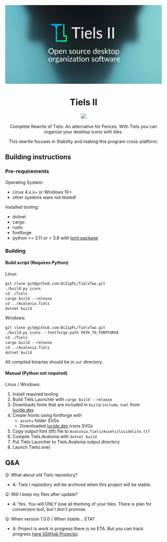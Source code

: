 <div align="center">
    <img src=".github/open_tiels.png" alt="Tiels II Banner">
</div>

<h1 align="center">
Tiels II
</h1>

<div align="center">
  <a href="https://github.com/DcZipPL/TielsTwo/blob/master/LICENSE">
    <img src="https://img.shields.io/github/license/DcZipPL/TielsTwo">
  </a>

Complete Rewrite of Tiels: An alternative for Fences.
With Tiels you can organize your desktop icons with tiles.

This rewrite focuses in Stability and making this program cross-platform.
</div>

## Building instructions
### Pre-requirements
Operating System:
- Linux 4.x.x+ or Windows 10+
- other systems ware not tested!

Installed tooling:
- dotnet
- cargo
- rustc
- fontforge
- python >= 3.11 or > 3.8 with [toml package](https://pypi.org/project/toml/)

### Building
#### Build script (Requires Python)
Linux:
```shell
git clone git@github.com:DcZipPL/TielsTwo.git
./build.py icons
cd ./Tiels
cargo build --release
cd ../Avalonia.Tiels
dotnet build
```
Windows:
```shell
git clone git@github.com:DcZipPL/TielsTwo.git
./build.py icons --fontforge-path PATH_TO_FONTFORGE
cd ./Tiels
cargo build --release
cd ../Avalonia.Tiels
dotnet build
```
All compiled binaries should be in `out` directory.
#### Manual (Python not required)
Linux / Windows:
1. Install required tooling
2. Build Tiels Launcher with `cargo build --release`
3. Downloads fonts that are included in `build/include.toml` from [lucide.dev](https://lucide.dev/)
4. Create fronts using fontforge with
   - `assets` folder SVGs
   - Downloaded [lucide.dev](https://lucide.dev/) icons SVGs
5. Copy output font (ttf) file to `Avalonia.Tiels/Assets/lucidelite.ttf`
6. Compile Tiels.Avalonia with `dotnet build`
7. Put Tiels Launcher to Tiels.Avalonia output directory
8. Launch Tiels(.exe)


## Q&A
Q: What about old Tiels repository?
- A: Tiels I repository will be archived when this project will be stable.

Q: Will I keep my files after update?
- A: Yes. You will ONLY lose all theming of your tiles. There is plan for conversion tool, but I don't promise.

Q: When version 1.0.0 / When stable... ETA?
- A: Project is work in progress there is no ETA. But you can track progress [here (GitHub Projects)](https://github.com/users/DcZipPL/projects/1).
